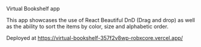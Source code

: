 Virtual Bookshelf app

This app showcases the use of React Beautiful DnD (Drag and drop) as well as the ability to sort the items by color, size and alphabetic order.

Deployed at https://virtual-bookshelf-357f2v8wp-robxcore.vercel.app/
